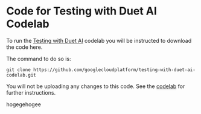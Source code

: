 # Code for Testing with Duet AI Codelab

To run the [Testing with Duet AI](https://codelabs.google.com/codelabs/testing-with-duet-ai) codelab
you will be instructed to download the code here.

The command to do so is:

    git clone https://github.com/googlecloudplatform/testing-with-duet-ai-codelab.git

You will not be uploading any changes to this code. See the
[codelab](https://codelabs.google.com/codelabs/testing-with-duet-ai) for further instructions.

hogegehogee

